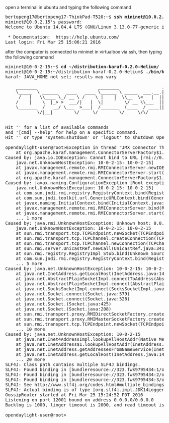 open a terminal in ubuntu and typing the following command

<pre>
bertopeng17@bertopeng17-ThinkPad-T520:~$ <b>ssh mininet@10.0.2.15 -p 2222</b>
mininet@10.0.2.15's password: 
Welcome to Ubuntu 14.04.4 LTS (GNU/Linux 3.13.0-77-generic i686)

 * Documentation:  https://help.ubuntu.com/
Last login: Fri Mar 25 15:06:21 2016
</pre>

after the computer is connected to mininet in virtualbox via ssh, then typing the following command

<pre>
mininet@10-0-2-15:~$ <b>cd ~/distribution-karaf-0.2.0-Helium/</b>
mininet@10-0-2-15:~/distribution-karaf-0.2.0-Helium$ <b>./bin/karaf</b>
karaf: JAVA_HOME not set; results may vary
                                                                                           
    ________                       ________                .__  .__       .__     __       
    \_____  \ ______   ____   ____ \______ \ _____  ___.__.|  | |__| ____ |  |___/  |_     
     /   |   \\____ \_/ __ \ /    \ |    |  \\__  \<   |  ||  | |  |/ ___\|  |  \   __\    
    /    |    \  |_> >  ___/|   |  \|    `   \/ __ \\___  ||  |_|  / /_/  >   Y  \  |      
    \_______  /   __/ \___  >___|  /_______  (____  / ____||____/__\___  /|___|  /__|      
            \/|__|        \/     \/        \/     \/\/            /_____/      \/          
                                                                                           

Hit '<tab>' for a list of available commands
and '[cmd] --help' for help on a specific command.
Hit '<ctrl-d>' or type 'system:shutdown' or 'logout' to shutdown OpenDaylight.

opendaylight-user@root>Exception in thread "JMX Connector Thread [service:jmx:rmi://0.0.0.0:44444/jndi/rmi://0.0.0.0:1099/karaf-root]" java.lang.RuntimeException: Could not start JMX connector server
	at org.apache.karaf.management.ConnectorServerFactory$1.run(ConnectorServerFactory.java:258)
Caused by: java.io.IOException: Cannot bind to URL [rmi://0.0.0.0:1099/karaf-root]: javax.naming.ConfigurationException [Root exception is java.rmi.UnknownHostException: Unknown host: 0.0.0.0; nested exception is: 
	java.net.UnknownHostException: 10-0-2-15: 10-0-2-15]
	at javax.management.remote.rmi.RMIConnectorServer.newIOException(RMIConnectorServer.java:826)
	at javax.management.remote.rmi.RMIConnectorServer.start(RMIConnectorServer.java:431)
	at org.apache.karaf.management.ConnectorServerFactory$1.run(ConnectorServerFactory.java:245)
Caused by: javax.naming.ConfigurationException [Root exception is java.rmi.UnknownHostException: Unknown host: 0.0.0.0; nested exception is: 
	java.net.UnknownHostException: 10-0-2-15: 10-0-2-15]
	at com.sun.jndi.rmi.registry.RegistryContext.bind(RegistryContext.java:143)
	at com.sun.jndi.toolkit.url.GenericURLContext.bind(GenericURLContext.java:226)
	at javax.naming.InitialContext.bind(InitialContext.java:419)
	at javax.management.remote.rmi.RMIConnectorServer.bind(RMIConnectorServer.java:643)
	at javax.management.remote.rmi.RMIConnectorServer.start(RMIConnectorServer.java:426)
	... 1 more
Caused by: java.rmi.UnknownHostException: Unknown host: 0.0.0.0; nested exception is: 
	java.net.UnknownHostException: 10-0-2-15: 10-0-2-15
	at sun.rmi.transport.tcp.TCPEndpoint.newSocket(TCPEndpoint.java:616)
	at sun.rmi.transport.tcp.TCPChannel.createConnection(TCPChannel.java:216)
	at sun.rmi.transport.tcp.TCPChannel.newConnection(TCPChannel.java:202)
	at sun.rmi.server.UnicastRef.newCall(UnicastRef.java:341)
	at sun.rmi.registry.RegistryImpl_Stub.bind(Unknown Source)
	at com.sun.jndi.rmi.registry.RegistryContext.bind(RegistryContext.java:137)
	... 5 more
Caused by: java.net.UnknownHostException: 10-0-2-15: 10-0-2-15
	at java.net.InetAddress.getLocalHost(InetAddress.java:1496)
	at java.net.AbstractPlainSocketImpl.connectToAddress(AbstractPlainSocketImpl.java:198)
	at java.net.AbstractPlainSocketImpl.connect(AbstractPlainSocketImpl.java:182)
	at java.net.SocksSocketImpl.connect(SocksSocketImpl.java:392)
	at java.net.Socket.connect(Socket.java:579)
	at java.net.Socket.connect(Socket.java:528)
	at java.net.Socket.<init>(Socket.java:425)
	at java.net.Socket.<init>(Socket.java:208)
	at sun.rmi.transport.proxy.RMIDirectSocketFactory.createSocket(RMIDirectSocketFactory.java:40)
	at sun.rmi.transport.proxy.RMIMasterSocketFactory.createSocket(RMIMasterSocketFactory.java:147)
	at sun.rmi.transport.tcp.TCPEndpoint.newSocket(TCPEndpoint.java:613)
	... 10 more
Caused by: java.net.UnknownHostException: 10-0-2-15
	at java.net.Inet4AddressImpl.lookupAllHostAddr(Native Method)
	at java.net.InetAddress$1.lookupAllHostAddr(InetAddress.java:922)
	at java.net.InetAddress.getAddressesFromNameService(InetAddress.java:1316)
	at java.net.InetAddress.getLocalHost(InetAddress.java:1492)
	... 20 more
SLF4J: Class path contains multiple SLF4J bindings.
SLF4J: Found binding in [bundleresource://323.fwk9795434:1/org/slf4j/impl/StaticLoggerBinder.class]
SLF4J: Found binding in [bundleresource://323.fwk9795434:2/org/slf4j/impl/StaticLoggerBinder.class]
SLF4J: Found binding in [bundleresource://323.fwk9795434:3/org/slf4j/impl/StaticLoggerBinder.class]
SLF4J: See http://www.slf4j.org/codes.html#multiple_bindings for an explanation.
SLF4J: Actual binding is of type [org.slf4j.impl.JDK14LoggerFactory]
GossipRouter started at Fri Mar 25 15:24:52 PDT 2016
Listening on port 12001 bound on address 0.0.0.0/0.0.0.0
Backlog is 1000, linger timeout is 2000, and read timeout is 0

opendaylight-user@root>

</pre>
